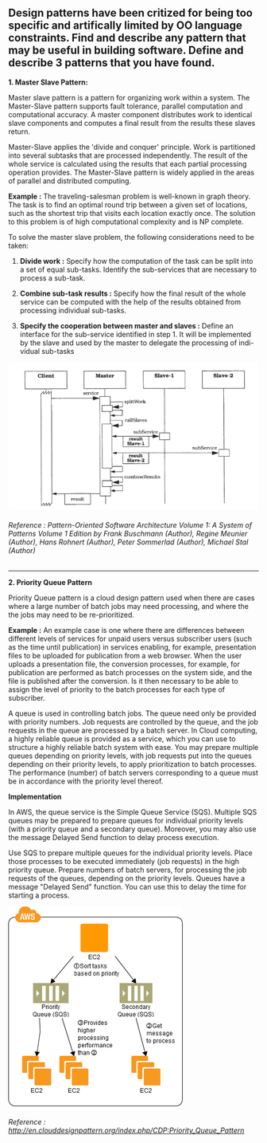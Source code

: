 ## Design patterns have been critized for being too specific and artifically limited by OO language constraints. Find and describe any pattern that may be useful in building software. Define and describe 3 patterns that you have found.

**1. Master Slave Pattern:**

Master slave pattern is a pattern for organizing work within a system.
The Master-Slave pattern supports fault tolerance,  parallel computation and computational  accuracy. A master component distributes work to identical slave components and computes a final result from the results these slaves return.

Master-Slave applies the 'divide and conquer' principle. Work is partitioned  into several subtasks that are processed  independently. The result of the whole  service is calculated using the results that each partial processing operation provides. The Master-Slave pattern is widely applied in the areas of parallel and distributed computing. 

**Example :** The traveling-salesman problem is well-known in graph theory. The task is to find an optimal round trip between a given set of  locations, such as the shortest trip that visits each location exactly once. The solution to this problem is of high computational complexity and is NP complete.

To solve the master slave problem, the following considerations need to be taken:

1. **Divide work :** Specify how the computation of  the task can be split into a set of  equal sub-tasks. Identify the sub-services that are necessary to process a sub-task. 
	
2. **Combine sub-task results :** Specify how the final result of the whole service can be computed with the help of the results obtained from processing individual sub-tasks. 

3. **Specify the  cooperation between master and slaves :** Define an interface for the sub-service identified in step 1. It will be implemented by the slave and used by the master to delegate the processing of indi- vidual sub-tasks

![Image](master_slave.png)

###### Reference : Pattern-Oriented Software Architecture Volume 1: A System of Patterns Volume 1 Edition by Frank Buschmann  (Author), Regine Meunier (Author), Hans Rohnert (Author), Peter Sommerlad (Author), Michael Stal (Author)
------

**2. Priority Queue Pattern**

Priority Queue pattern is a cloud design pattern used when there are cases where a large number of batch jobs may need processing, and where the the jobs may need to be re-prioritized.

**Example :**
An example case is one where there are differences between different levels of services for unpaid users versus subscriber users (such as the time until publication) in services enabling, for example, presentation files to be uploaded for publication from a web browser. When the user uploads a presentation file, the conversion processes, for example, for publication are performed as batch processes on the system side, and the file is published after the conversion. Is it then necessary to be able to assign the level of priority to the batch processes for each type of subscriber.

A queue is used in controlling batch jobs. The queue need only be provided with priority numbers. Job requests are controlled by the queue, and the job requests in the queue are processed by a batch server. In Cloud computing, a highly reliable queue is provided as a service, which you can use to structure a highly reliable batch system with ease. You may prepare multiple queues depending on priority levels, with job requests put into the queues depending on their priority levels, to apply prioritization to batch processes. The performance (number) of batch servers corresponding to a queue must be in accordance with the priority level thereof.
 
**Implementation**

In AWS, the queue service is the Simple Queue Service (SQS). Multiple SQS queues may be prepared to prepare queues for individual priority levels (with a priority queue and a secondary queue). Moreover, you may also use the message Delayed Send function to delay process execution.

Use SQS to prepare multiple queues for the individual priority levels.
Place those processes to be executed immediately (job requests) in the high priority queue.
Prepare numbers of batch servers, for processing the job requests of the queues, depending on the priority levels.
Queues have a message "Delayed Send" function. You can use this to delay the time for starting a process.

![Image](./pq_pattern.png)

###### Reference : http://en.clouddesignpattern.org/index.php/CDP:Priority_Queue_Pattern
